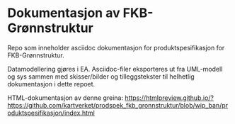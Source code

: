 # Dokumentasjon av FKB-Grønnstruktur #

Repo som inneholder asciidoc dokumentasjon for produktspesifikasjon for FKB-Grønnstruktur.

Datamodellering gjøres i EA. Asciidoc-filer eksporteres ut fra UML-modell og sys sammen med skisser/bilder og tilleggstekster til helhetlig dokumentasjon i dette repoet.

HTML-dokumentasjon av denne greina:
https://htmlpreview.github.io/?https://github.com/kartverket/prodspek_fkb_gronnstruktur/blob/wip_ban/produktspesifikasjon/index.html

